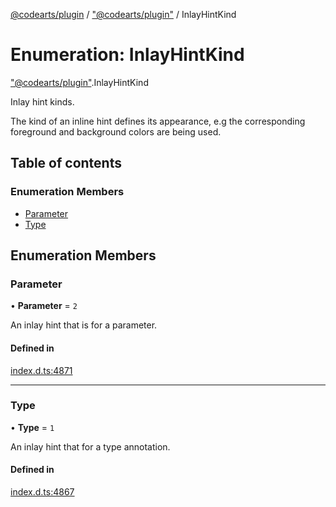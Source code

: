 [@codearts/plugin](../README.md) / ["@codearts/plugin"](../modules/_codearts_plugin_.md) / InlayHintKind

# Enumeration: InlayHintKind

["@codearts/plugin"](../modules/_codearts_plugin_.md).InlayHintKind

Inlay hint kinds.

The kind of an inline hint defines its appearance, e.g the corresponding foreground and background colors are being
used.

## Table of contents

### Enumeration Members

- [Parameter](codearts_plugin_.InlayHintKind.md#parameter)
- [Type](codearts_plugin_.InlayHintKind.md#type)

## Enumeration Members

### Parameter

• **Parameter** = ``2``

An inlay hint that is for a parameter.

#### Defined in

[index.d.ts:4871](https://github.com/shuyaqian/cloudide-plugin-api/blob/5b69219/index.d.ts#L4871)

___

### Type

• **Type** = ``1``

An inlay hint that for a type annotation.

#### Defined in

[index.d.ts:4867](https://github.com/shuyaqian/cloudide-plugin-api/blob/5b69219/index.d.ts#L4867)
